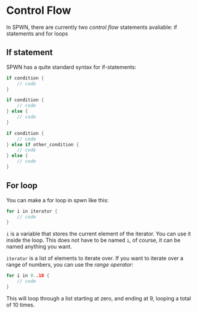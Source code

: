 # Control Flow

In SPWN, there are currently two _control flow_ statements avaliable: if statements and for loops

## If statement

SPWN has a quite standard syntax for if-statements:

```go
if condition {
    // code
}

if condition {
    // code
} else {
    // code
}

if condition {
    // code
} else if other_condition {
    // code
} else {
    // code
}
```

## For loop

You can make a for loop in spwn like this:

```go
for i in iterator {
    // code
}
```

`i` is a variable that stores the current element of the iterator. You can use it inside the loop. This does not have to be named `i`, of course, it can be named anything you want.

`iterator` is a list of elements to iterate over. If you want to iterate over a range of numbers, you can use the _range operator_:

```go
for i in 0..10 {
    // code
}
```

This will loop through a list starting at zero, and ending at 9, looping a total of 10 times.
